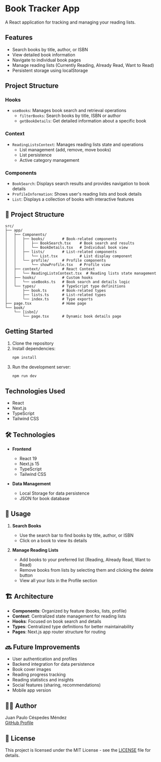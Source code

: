 # Book Tracker App

A React application for tracking and managing your reading lists.

## Features

- Search books by title, author, or ISBN
- View detailed book information
- Navigate to individual book pages
- Manage reading lists (Currently Reading, Already Read, Want to Read)
- Persistent storage using localStorage

## Project Structure

### Hooks

- `useBooks`: Manages book search and retrieval operations
  - `filterBooks`: Search books by title, ISBN or author
  - `getBookDetails`: Get detailed information about a specific book

### Context

- `ReadingListsContext`: Manages reading lists state and operations
  - List management (add, remove, move books)
  - List persistence
  - Active category management

### Components

- `BookSearch`: Displays search results and provides navigation to book details
- `ProfileInformation`: Shows user's reading lists and book details
- `List`: Displays a collection of books with interactive features

## 📁 Project Structure

```
src/
├── app/
│   ├── Components/
│   │   ├── books/        # Book-related components
│   │   │   ├── BookSearch.tsx    # Book search and results
│   │   │   └── BookDetails.tsx   # Individual book view
│   │   ├── lists/        # List-related components
│   │   │   └── List.tsx          # List display component
│   │   └── profile/      # Profile components
│   │       └── showProfile.tsx   # Profile view
│   ├── context/          # React Context
│   │   └── ReadingListsContext.tsx  # Reading lists state management
│   ├── hooks/            # Custom hooks
│   │   └── useBooks.ts   # Book search and details logic
│   └── types/            # TypeScript type definitions
│       ├── book.ts       # Book-related types
│       ├── lists.ts      # List-related types
│       └── index.ts      # Type exports
├── page.tsx              # Home page
└── book/
    └── [isbn]/
        └── page.tsx      # Dynamic book details page
```

## Getting Started

1. Clone the repository
2. Install dependencies:
   ```bash
   npm install
   ```
3. Run the development server:
   ```bash
   npm run dev
   ```

## Technologies Used

- React
- Next.js
- TypeScript
- Tailwind CSS

## 🛠️ Technologies

- **Frontend**
  - React 19
  - Next.js 15
  - TypeScript
  - Tailwind CSS

- **Data Management**
  - Local Storage for data persistence
  - JSON for book database

## 📝 Usage

1. **Search Books**
   - Use the search bar to find books by title, author, or ISBN
   - Click on a book to view its details

2. **Manage Reading Lists**
   - Add books to your preferred list (Reading, Already Read, Want to Read)
   - Remove books from lists by selecting them and clicking the delete button
   - View all your lists in the Profile section

## 🏗️ Architecture

- **Components**: Organized by feature (books, lists, profile)
- **Context**: Centralized state management for reading lists
- **Hooks**: Focused on book search and details
- **Types**: Centralized type definitions for better maintainability
- **Pages**: Next.js app router structure for routing

## 🔜 Future Improvements

- User authentication and profiles
- Backend integration for data persistence
- Book cover images
- Reading progress tracking
- Reading statistics and insights
- Social features (sharing, recommendations)
- Mobile app version

## 👨‍💻 Author

Juan Paulo Céspedes Méndez  
[GitHub Profile](https://github.com/JpcespedesM)

## 📄 License

This project is licensed under the MIT License - see the [LICENSE](LICENSE) file for details.
